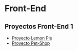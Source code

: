 # Front-End
## Proyectos Front-End 1
<ul>
  <li><a href = https://fedefpaz.github.io/Front-End/LemonPie target = "_blank">Proyecto Lemon Pie</a></li> 
  <li><a href = https://fedefpaz.github.io/Front-End/Pet-Shop target = "_blank">Proyecto Pet-Shop</a></li>
</ul>

